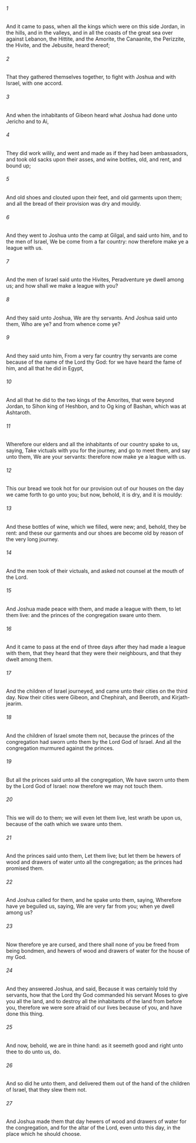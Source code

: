 ###### 1
And it came to pass, when all the kings which were on this side Jordan, in the hills, and in the valleys, and in all the coasts of the great sea over against Lebanon, the Hittite, and the Amorite, the Canaanite, the Perizzite, the Hivite, and the Jebusite, heard thereof;

###### 2
That they gathered themselves together, to fight with Joshua and with Israel, with one accord.

###### 3
And when the inhabitants of Gibeon heard what Joshua had done unto Jericho and to Ai,

###### 4
They did work wilily, and went and made as if they had been ambassadors, and took old sacks upon their asses, and wine bottles, old, and rent, and bound up;

###### 5
And old shoes and clouted upon their feet, and old garments upon them; and all the bread of their provision was dry and mouldy.

###### 6
And they went to Joshua unto the camp at Gilgal, and said unto him, and to the men of Israel, We be come from a far country: now therefore make ye a league with us.

###### 7
And the men of Israel said unto the Hivites, Peradventure ye dwell among us; and how shall we make a league with you?

###### 8
And they said unto Joshua, We are thy servants. And Joshua said unto them, Who are ye? and from whence come ye?

###### 9
And they said unto him, From a very far country thy servants are come because of the name of the Lord thy God: for we have heard the fame of him, and all that he did in Egypt,

###### 10
And all that he did to the two kings of the Amorites, that were beyond Jordan, to Sihon king of Heshbon, and to Og king of Bashan, which was at Ashtaroth.

###### 11
Wherefore our elders and all the inhabitants of our country spake to us, saying, Take victuals with you for the journey, and go to meet them, and say unto them, We are your servants: therefore now make ye a league with us.

###### 12
This our bread we took hot for our provision out of our houses on the day we came forth to go unto you; but now, behold, it is dry, and it is mouldy:

###### 13
And these bottles of wine, which we filled, were new; and, behold, they be rent: and these our garments and our shoes are become old by reason of the very long journey.

###### 14
And the men took of their victuals, and asked not counsel at the mouth of the Lord.

###### 15
And Joshua made peace with them, and made a league with them, to let them live: and the princes of the congregation sware unto them.

###### 16
And it came to pass at the end of three days after they had made a league with them, that they heard that they were their neighbours, and that they dwelt among them.

###### 17
And the children of Israel journeyed, and came unto their cities on the third day. Now their cities were Gibeon, and Chephirah, and Beeroth, and Kirjath-jearim.

###### 18
And the children of Israel smote them not, because the princes of the congregation had sworn unto them by the Lord God of Israel. And all the congregation murmured against the princes.

###### 19
But all the princes said unto all the congregation, We have sworn unto them by the Lord God of Israel: now therefore we may not touch them.

###### 20
This we will do to them; we will even let them live, lest wrath be upon us, because of the oath which we sware unto them.

###### 21
And the princes said unto them, Let them live; but let them be hewers of wood and drawers of water unto all the congregation; as the princes had promised them.

###### 22
And Joshua called for them, and he spake unto them, saying, Wherefore have ye beguiled us, saying, We are very far from you; when ye dwell among us?

###### 23
Now therefore ye are cursed, and there shall none of you be freed from being bondmen, and hewers of wood and drawers of water for the house of my God.

###### 24
And they answered Joshua, and said, Because it was certainly told thy servants, how that the Lord thy God commanded his servant Moses to give you all the land, and to destroy all the inhabitants of the land from before you, therefore we were sore afraid of our lives because of you, and have done this thing.

###### 25
And now, behold, we are in thine hand: as it seemeth good and right unto thee to do unto us, do.

###### 26
And so did he unto them, and delivered them out of the hand of the children of Israel, that they slew them not.

###### 27
And Joshua made them that day hewers of wood and drawers of water for the congregation, and for the altar of the Lord, even unto this day, in the place which he should choose.

